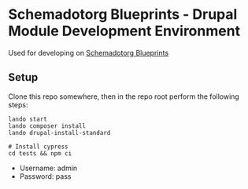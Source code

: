 # Schemadotorg Blueprints - Drupal Module Development Environment

Used for developing on [Schemadotorg Blueprints](https://www.drupal.org/project/schemadotorg)

## Setup

Clone this repo somewhere, then in the repo root perform the following steps:

```
lando start
lando composer install
lando drupal-install-standard

# Install cypress
cd tests && npm ci
```

* Username: admin
* Password: pass

